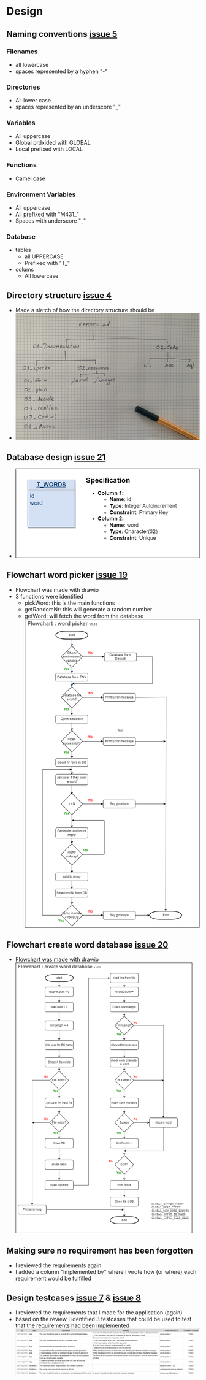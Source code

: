 # Design
## Naming conventions [issue 5]
### Filenames
* all lowercase
* spaces represented by a hyphen "-"
### Directories
* All lower case
* spaces represented by an underscore "_"
### Variables
* All uppercase
* Global prdxided with GLOBAL
* Local prefixed with LOCAL
### Functions
* Camel case
### Environment Variables
* All uppercase
* All prefixed with "M431_"
* Spaces with underscore "_"
### Database
* tables
  * all UPPERCASE
  * Prefixed with "T_" 
* colums
  * All lowercase

## Directory structure [issue 4]
* Made a sletch of how the directory structure should be
* ![sketch direcories][sketch1]

## Database design [issue 21]
* ![schema][design1]

## Flowchart word picker [issue 19]
* Flowchart was made with drawio  
* 3 functions were identified
  * pickWord: this is the main functions
  * getRandomNr: this will generate a random number
  * getWord: will fetch the word from the database  
![Word picker][design2]

## Flowchart create word database [issue 20]
* Flowchart was made with drawio  
![Word picker][design3]

## Making sure no requirement has been forgotten
* I reviewed the requirements again
* I added a column "Implemented by" where I wrote how (or where) each requirement would be fulfilled  

## Design testcases [issue 7] & [issue 8]
* I reviewed the requirements that I made for the application (again)
* based on the review I identified 3 testcases that could be used to test that the requirements had been implemented    
![test Matrix][design4]

[design1]: ../02_resources/images/realize-design-database-schema.png
[design2]: ../02_resources/images/realize-design-flowchart-word-picker.png
[design3]: ../02_resources/images/realize-design-flowchart-create-word-database.png
[design4]: ../02_resources/images/realize-design-testcases.JPG


[issue 4]: https://github.com/tbz-neil-devlin/m431_demo_database/issues/4
[issue 5]: https://github.com/tbz-neil-devlin/m431_demo_database/issues/5
[issue 6]: https://github.com/tbz-neil-devlin/m431_demo_database/issues/6
[issue 7]: https://github.com/tbz-neil-devlin/m431_demo_database/issues/7
[issue 8]: https://github.com/tbz-neil-devlin/m431_demo_database/issues/8
[issue 9]: https://github.com/tbz-neil-devlin/m431_demo_database/issues/9
[issue 13]: https://github.com/tbz-neil-devlin/m431_demo_database/issues/13

[issue 17]: https://github.com/tbz-neil-devlin/m431_demo_database/issues/17
[issue 18]: https://github.com/tbz-neil-devlin/m431_demo_database/issues/18
[issue 19]: https://github.com/tbz-neil-devlin/m431_demo_database/issues/19
[issue 20]: https://github.com/tbz-neil-devlin/m431_demo_database/issues/20
[issue 21]: https://github.com/tbz-neil-devlin/m431_demo_database/issues/21

[issue 39]: https://github.com/tbz-neil-devlin/m431_demo_database/issues/39

[setup1]: ../02_resources/images/realize-setup-git-clone.JPG
[setup2]: ../02_resources/images/realize-setup-git-directories-01.JPG
[setup3]: ../02_resources/images/realize-setup-git-directories-02.JPG
[setup4]: ../02_resources/images/realize-setup-git-directories-03.JPG
[setup5]: ../02_resources/images/realize-setup-git-directories-04.JPG
[setup6]: ../02_resources/images/realize-setup-github-cli-01.JPG
[setup7]: ../02_resources/images/realize-setup-codeblocks01.JPG
[setup8]: ../02_resources/images/realize-setup-codeblocks02.JPG
[setup9]: ../02_resources/images/realize-setup-codeblocks03.JPG
[setup10]: ../02_resources/images/realize-setup-codeblocks-path-03.JPG
[setup11]: ../02_resources/images/realize-setup-codeblocks-path-02.JPG
[setup12]: ../02_resources/images/realize-setup-codeblocks-path-03.JPG
[setup13]: ../02_resources/images/realize-setup-codeblocks-path-04.JPG
[setup14]: ../02_resources/images/realize-setup-sqlite-db-browser-01.JPG
[setup15]: ../02_resources/images/realize-setup-sqlite-db-browser-02.JPG
[setup16]: ../02_resources/images/realize-setup-sqlite-db-browser-03.JPG
[setup17]: ../02_resources/images/realize-setup-hello-database-01.JPG
[setup18]: ../02_resources/images/realize-setup-hello-database-02.JPG
[setup19]: ../02_resources/images/realize-setup-hello-database-03.JPG
[setup20]: ../02_resources/images/realize-implement-hello-database-01.JPG


[sketch1]: ../02_resources/images/realize-design-sketch-directories.jpeg